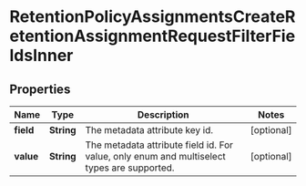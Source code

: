 

# RetentionPolicyAssignmentsCreateRetentionAssignmentRequestFilterFieldsInner


## Properties

| Name | Type | Description | Notes |
|------------ | ------------- | ------------- | -------------|
|**field** | **String** | The metadata attribute key id. |  [optional] |
|**value** | **String** | The metadata attribute field id. For value, only enum and multiselect types are supported. |  [optional] |



